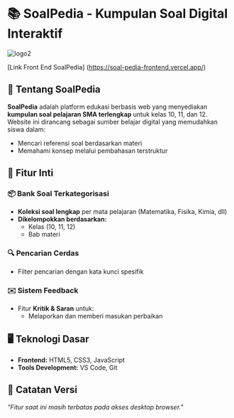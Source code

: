 # 📚 SoalPedia - Kumpulan Soal Digital Interaktif


![logo2](https://github.com/user-attachments/assets/1feefd16-cf89-4db7-8e6e-c4d54c637d97)


[Link Front End SoalPedia] (https://soal-pedia-frontend.vercel.app/)

## 🌟 Tentang SoalPedia  

**SoalPedia** adalah platform edukasi berbasis web yang menyediakan **kumpulan soal pelajaran SMA terlengkap** untuk kelas 10, 11, dan 12. Website ini dirancang sebagai sumber belajar digital yang memudahkan siswa dalam:  

- Mencari referensi soal berdasarkan materi  
- Memahami konsep melalui pembahasan terstruktur

## 🎯 Fitur Inti  

### 📦 Bank Soal Terkategorisasi  
- **Koleksi soal lengkap** per mata pelajaran (Matematika, Fisika, Kimia, dll)  
- **Dikelompokkan berdasarkan:**  
  - Kelas (10, 11, 12)  
  - Bab materi  

### 🔍 Pencarian Cerdas  
- Filter pencarian dengan kata kunci spesifik   

### ✉️ Sistem Feedback  
- Fitur **Kritik & Saran** untuk:  
  - Melaporkan dan memberi masukan perbaikan   

## 🖥️ Teknologi Dasar  
- **Frontend:** HTML5, CSS3, JavaScript   
- **Tools Development:** VS Code, Git  

## 🚧 Catatan Versi  
*"Fitur saat ini masih terbatas pada akses desktop browser."*  
